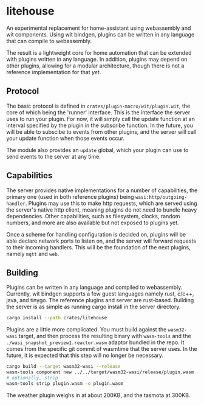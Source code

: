 # litehouse

An experimental replacement for home-assistant using webassembly
and wit components. Using wit bindgen, plugins can be written in
any language that can compile to webassembly.

The result is a lightweight core for home automation that can be
extended with plugins written in any language. In addition, plugins
may depend on other plugins, allowing for a modular architecture,
though there is not a reference implementation for that _yet_.

## Protocol

The basic protocol is defined in `crates/plugin-macro/wit/plugin.wit`,
the core of which being the 'runner' interface. This is the interface
the server uses to run your plugin. For now, it will simply call the
update function at an interval specified by the plugin in the
subscribe function. In the future, you will be able to subscibe to
events from other plugins, and the server will call your update
function when those events occur.

The module also provides an `update` global, which your plugin can use
to send events to the server at any time.

## Capabilities

The server provides native implementations for a number of capabilities,
the primary one (used in both reference plugins) being `wasi:http/outgoing-handler`. Plugins may use this to make http requests, which
are served using the server's native http client, meaning plugins do not
need to bundle heavy dependencies. Other capabilities, such as filesystem,
clocks, random numbers, and more are also available but not exposed to plugins
yet.

Once a scheme for handling configuration is decided on, plugins will be able
declare network ports to listen on, and the server will forward requests to
their incoming handlers. This will be the foundation of the next plugins,
namely `mqtt` and `web`.

## Building

Plugins can be written in any language and compiled to webassembly. Currently,
wit bindgen supports a few guest languages namely rust, c/c++, java, and tinygo.
The reference plugins and server are rust-based. Building the server is as
simple as running cargo install in the server directory.

```bash
cargo install --path crates/litehouse
```

Plugins are a little more complicated. You must build against the
`wasm32-wasi` target, and then process the resulting binary with
`wasm-tools` and the `./wasi_snapshot_preview1.reactor.wasm` adaptor
bundled in the repo. It comes from the specific git commit of
wasmtime that the server uses. In the future, it is expected that
this step will no longer be necessary.

```bash
cargo build --target wasm32-wasi --release
wasm-tools component new ../../target/wasm32-wasi/release/plugin.wasm --adapt ./wasi_snapshot_preview1.reactor.wasm -o plugin.wasm
# optionally, strip
wasm-tools strip plugin.wasm -o plugin.wasm
```

The weather plugin weighs in at about 200KB, and the tasmota at 300KB.
